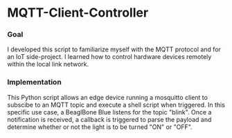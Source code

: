 # MQTT-Client-Controller

### Goal
I developed this script to familiarize myself with the MQTT protocol and for an IoT side-project. I learned how to control hardware devices remotely within the local link network.

### Implementation
This Python script allows an edge device running a mosquitto client to subscibe to an MQTT topic and execute a shell script when triggered. In this specific use case, a BeaglBone Blue listens for the topic "blink". Once a notification is received, a callback is triggered to parse the payload and determine whether or not the light is to be turned "ON" or "OFF". 
